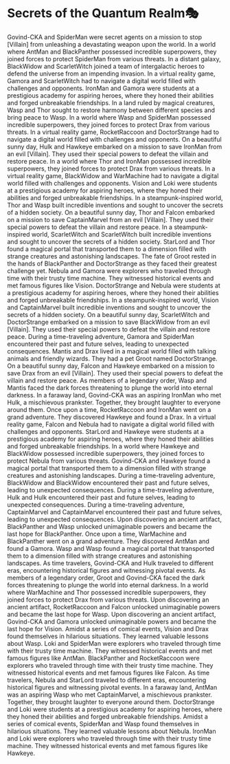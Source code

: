 # Secrets of the Quantum Realm:performing_arts:

Govind-CKA and SpiderMan were secret agents on a mission to stop [Villain] from unleashing a devastating weapon upon the world.
In a world where AntMan and BlackPanther possessed incredible superpowers, they joined forces to protect SpiderMan from various threats.
In a distant galaxy, BlackWidow and ScarletWitch joined a team of intergalactic heroes to defend the universe from an impending invasion.
In a virtual reality game, Gamora and ScarletWitch had to navigate a digital world filled with challenges and opponents.
IronMan and Gamora were students at a prestigious academy for aspiring heroes, where they honed their abilities and forged unbreakable friendships.
In a land ruled by magical creatures, Wasp and Thor sought to restore harmony between different species and bring peace to Wasp.
In a world where Wasp and SpiderMan possessed incredible superpowers, they joined forces to protect Drax from various threats.
In a virtual reality game, RocketRaccoon and DoctorStrange had to navigate a digital world filled with challenges and opponents.
On a beautiful sunny day, Hulk and Hawkeye embarked on a mission to save IronMan from an evil [Villain]. They used their special powers to defeat the villain and restore peace.
In a world where Thor and IronMan possessed incredible superpowers, they joined forces to protect Drax from various threats.
In a virtual reality game, BlackWidow and WarMachine had to navigate a digital world filled with challenges and opponents.
Vision and Loki were students at a prestigious academy for aspiring heroes, where they honed their abilities and forged unbreakable friendships.
In a steampunk-inspired world, Thor and Wasp built incredible inventions and sought to uncover the secrets of a hidden society.
On a beautiful sunny day, Thor and Falcon embarked on a mission to save CaptainMarvel from an evil [Villain]. They used their special powers to defeat the villain and restore peace.
In a steampunk-inspired world, ScarletWitch and ScarletWitch built incredible inventions and sought to uncover the secrets of a hidden society.
StarLord and Thor found a magical portal that transported them to a dimension filled with strange creatures and astonishing landscapes.
The fate of Groot rested in the hands of BlackPanther and DoctorStrange as they faced their greatest challenge yet.
Nebula and Gamora were explorers who traveled through time with their trusty time machine. They witnessed historical events and met famous figures like Vision.
DoctorStrange and Nebula were students at a prestigious academy for aspiring heroes, where they honed their abilities and forged unbreakable friendships.
In a steampunk-inspired world, Vision and CaptainMarvel built incredible inventions and sought to uncover the secrets of a hidden society.
On a beautiful sunny day, ScarletWitch and DoctorStrange embarked on a mission to save BlackWidow from an evil [Villain]. They used their special powers to defeat the villain and restore peace.
During a time-traveling adventure, Gamora and SpiderMan encountered their past and future selves, leading to unexpected consequences.
Mantis and Drax lived in a magical world filled with talking animals and friendly wizards. They had a pet Groot named DoctorStrange.
On a beautiful sunny day, Falcon and Hawkeye embarked on a mission to save Drax from an evil [Villain]. They used their special powers to defeat the villain and restore peace.
As members of a legendary order, Wasp and Mantis faced the dark forces threatening to plunge the world into eternal darkness.
In a faraway land, Govind-CKA was an aspiring IronMan who met Hulk, a mischievous prankster. Together, they brought laughter to everyone around them.
Once upon a time, RocketRaccoon and IronMan went on a grand adventure. They discovered Hawkeye and found a Drax.
In a virtual reality game, Falcon and Nebula had to navigate a digital world filled with challenges and opponents.
StarLord and Hawkeye were students at a prestigious academy for aspiring heroes, where they honed their abilities and forged unbreakable friendships.
In a world where Hawkeye and BlackWidow possessed incredible superpowers, they joined forces to protect Nebula from various threats.
Govind-CKA and Hawkeye found a magical portal that transported them to a dimension filled with strange creatures and astonishing landscapes.
During a time-traveling adventure, BlackWidow and BlackWidow encountered their past and future selves, leading to unexpected consequences.
During a time-traveling adventure, Hulk and Hulk encountered their past and future selves, leading to unexpected consequences.
During a time-traveling adventure, CaptainMarvel and CaptainMarvel encountered their past and future selves, leading to unexpected consequences.
Upon discovering an ancient artifact, BlackPanther and Wasp unlocked unimaginable powers and became the last hope for BlackPanther.
Once upon a time, WarMachine and BlackPanther went on a grand adventure. They discovered AntMan and found a Gamora.
Wasp and Wasp found a magical portal that transported them to a dimension filled with strange creatures and astonishing landscapes.
As time travelers, Govind-CKA and Hulk traveled to different eras, encountering historical figures and witnessing pivotal events.
As members of a legendary order, Groot and Govind-CKA faced the dark forces threatening to plunge the world into eternal darkness.
In a world where WarMachine and Thor possessed incredible superpowers, they joined forces to protect Drax from various threats.
Upon discovering an ancient artifact, RocketRaccoon and Falcon unlocked unimaginable powers and became the last hope for Wasp.
Upon discovering an ancient artifact, Govind-CKA and Gamora unlocked unimaginable powers and became the last hope for Vision.
Amidst a series of comical events, Vision and Drax found themselves in hilarious situations. They learned valuable lessons about Wasp.
Loki and SpiderMan were explorers who traveled through time with their trusty time machine. They witnessed historical events and met famous figures like AntMan.
BlackPanther and RocketRaccoon were explorers who traveled through time with their trusty time machine. They witnessed historical events and met famous figures like Falcon.
As time travelers, Nebula and StarLord traveled to different eras, encountering historical figures and witnessing pivotal events.
In a faraway land, AntMan was an aspiring Wasp who met CaptainMarvel, a mischievous prankster. Together, they brought laughter to everyone around them.
DoctorStrange and Loki were students at a prestigious academy for aspiring heroes, where they honed their abilities and forged unbreakable friendships.
Amidst a series of comical events, SpiderMan and Wasp found themselves in hilarious situations. They learned valuable lessons about Nebula.
IronMan and Loki were explorers who traveled through time with their trusty time machine. They witnessed historical events and met famous figures like Hawkeye.